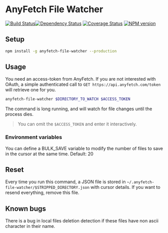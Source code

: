 AnyFetch File Watcher
======================

[![Build Status](https://travis-ci.org/AnyFetch/file-watcher.svg)](https://travis-ci.org/AnyFetch/file-watcher)[![Dependency Status](https://gemnasium.com/AnyFetch/file-watcher.svg)](https://gemnasium.com/AnyFetch/file-watcher)
[![Coverage Status](https://coveralls.io/repos/AnyFetch/file-watcher/badge.png?branch=master)](https://coveralls.io/r/AnyFetch/file-watcher?branch=master)
[![NPM version](https://badge.fury.io/js/anyfetch-file-watcher.png)](http://badge.fury.io/js/anyfetch-file-watcher)

## Setup
```sh
npm install -g anyfetch-file-watcher --production
```

## Usage
You need an access-token from AnyFetch. If you are not interested with OAuth, a simple authenticated call to `GET https://api.anyfetch.com/token` will retrieve one for you.

```sh
anyfetch-file-watcher $DIRECTORY_TO_WATCH $ACCESS_TOKEN
```

The command is long running, and will watch for file changes until the process dies.
> You can omit the `$ACCESS_TOKEN` and enter it interactively.

### Environment variables
You can define a BULK_SAVE variable to modify the number of files to save in the cursor at the same time. Default: 20

## Reset
Every time you run this command, a JSON file is stored in `~/.anyfetch-file-watcher/$STRIPPED_DIRECTORY.json` with cursor details. If you want to resend everything, remove this file.


## Known bugs
There is a bug in local files deletion detection if these files have non ascii character in their name.